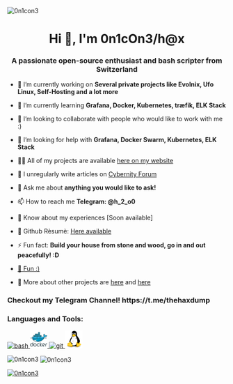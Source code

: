 <p align="left"> <img src="https://komarev.com/ghpvc/?username=0n1con3&label=Profile%20views&color=0e75b6&style=flat" alt="0n1con3" /> </p>
<h1 align="center">Hi 👋, I'm 0n1cOn3/h@x</h1>
<h3 align="center">A passionate open-source enthusiast and bash scripter from Switzerland</h3>

- 🔭 I’m currently working on **Several private projects like Evolnix, Ufo Linux, Self-Hosting and a lot more**

- 🌱 I’m currently learning **Grafana, Docker, Kubernetes, træfik, ELK Stack**

- 👯 I’m looking to collaborate with people who would like to work with me :)

- 🤝 I’m looking for help with **Grafana, Docker Swarm, Kubernetes, ELK Stack**

- 👨‍💻 All of my projects are available [here on my website](https://git.it-kuny.ch)

- 📝 I unregularly write articles on [Cybernity Forum](https://cybernity.group)

- 💬 Ask me about **anything you would like to ask!**

- 📫 How to reach me **Telegram: @h_2_o0**

- 📄 Know about my experiences [Soon available]

- 📄 Github Rèsumè: [Here available](https://resume.github.io/?0n1cOn3)

- ⚡ Fun fact: **Build your house from stone and wood, go in and out peacefully! :D**

- [📳 Fun :)](https://skyline.github.com/0n1cOn3/2023)

- 📀 More about other projects are [here](https://git.n64.cc/hx) and [here](https://git.it-kuny.ch/hx)

<h3 align="left"> Checkout my Telegram Channel! 
https://t.me/thehaxdump </h3>
<h3 align="left">Languages and Tools:</h3>
<p align="left"> <a href="https://www.gnu.org/software/bash/" target="_blank" rel="noreferrer"> <img src="https://www.vectorlogo.zone/logos/gnu_bash/gnu_bash-icon.svg" alt="bash" width="40" height="40"/> </a> <a href="https://www.docker.com/" target="_blank" rel="noreferrer"> <img src="https://raw.githubusercontent.com/devicons/devicon/master/icons/docker/docker-original-wordmark.svg" alt="docker" width="40" height="40"/> </a> <a href="https://git-scm.com/" target="_blank" rel="noreferrer"> <img src="https://www.vectorlogo.zone/logos/git-scm/git-scm-icon.svg" alt="git" width="40" height="40"/> </a> <a href="https://www.linux.org/" target="_blank" rel="noreferrer"> <img src="https://raw.githubusercontent.com/devicons/devicon/master/icons/linux/linux-original.svg" alt="linux" width="40" height="40"/> </a> </p>

<p><img align="left" src="https://github-readme-stats.vercel.app/api/top-langs?username=0n1con3&show_icons=true&theme=synthwave&locale=en&layout=compact" alt="0n1con3" /></p>

<p>&nbsp;<img align="center" src="https://github-readme-stats.vercel.app/api?username=0n1con3&show_icons=true&theme=synthwave&locale=en" alt="0n1con3" /></p>

<p align="left"> <a href="https://github.com/ryo-ma/github-profile-trophy"><img src="https://github-profile-trophy.vercel.app/?username=0n1con3" alt="0n1con3" /></a> </p>
